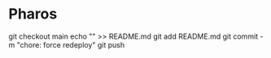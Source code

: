 # Pharos
git checkout main
echo "<!-- redeploy trigger -->" >> README.md
git add README.md
git commit -m "chore: force redeploy"
git push

